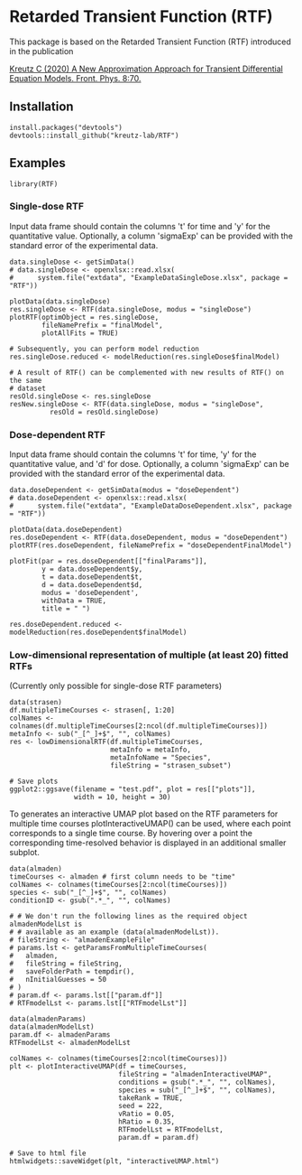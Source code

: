 # Retarded Transient Function (RTF)

This package is based on the Retarded Transient Function (RTF) introduced in the publication 

[Kreutz C (2020) A New Approximation Approach for Transient Differential Equation Models. Front. Phys. 8:70.](https://doi.org/10.3389/fphy.2020.00070)

## Installation
```
install.packages("devtools")
devtools::install_github("kreutz-lab/RTF")
```

## Examples
```
library(RTF)
```

### Single-dose RTF
Input data frame should contain the columns 't' for time and 
'y' for the quantitative value. 
Optionally, a column 'sigmaExp' can be provided with the standard error of 
the experimental data.

```
data.singleDose <- getSimData()
# data.singleDose <- openxlsx::read.xlsx(
#      system.file("extdata", "ExampleDataSingleDose.xlsx", package = "RTF"))

plotData(data.singleDose)
res.singleDose <- RTF(data.singleDose, modus = "singleDose")
plotRTF(optimObject = res.singleDose, 
        fileNamePrefix = "finalModel", 
        plotAllFits = TRUE)
        
# Subsequently, you can perform model reduction
res.singleDose.reduced <- modelReduction(res.singleDose$finalModel)

# A result of RTF() can be complemented with new results of RTF() on the same
# dataset
resOld.singleDose <- res.singleDose
resNew.singleDose <- RTF(data.singleDose, modus = "singleDose", 
          resOld = resOld.singleDose)
```

### Dose-dependent RTF
Input data frame should contain the columns 't' for time, 
'y' for the quantitative value, and 'd' for dose. 
Optionally, a column 'sigmaExp' can be provided with the standard error of 
the experimental data.

```
data.doseDependent <- getSimData(modus = "doseDependent")
# data.doseDependent <- openxlsx::read.xlsx(
#      system.file("extdata", "ExampleDataDoseDependent.xlsx", package = "RTF"))

plotData(data.doseDependent)
res.doseDependent <- RTF(data.doseDependent, modus = "doseDependent")
plotRTF(res.doseDependent, fileNamePrefix = "doseDependentFinalModel")

plotFit(par = res.doseDependent[["finalParams"]],
        y = data.doseDependent$y, 
        t = data.doseDependent$t, 
        d = data.doseDependent$d, 
        modus = 'doseDependent',
        withData = TRUE,
        title = " ")
                 
res.doseDependent.reduced <- modelReduction(res.doseDependent$finalModel)
```

### Low-dimensional representation of multiple (at least 20) fitted RTFs
(Currently only possible for single-dose RTF parameters)
```
data(strasen)
df.multipleTimeCourses <- strasen[, 1:20]
colNames <- colnames(df.multipleTimeCourses[2:ncol(df.multipleTimeCourses)])
metaInfo <- sub("_[^_]+$", "", colNames)
res <- lowDimensionalRTF(df.multipleTimeCourses,
                         metaInfo = metaInfo, 
                         metaInfoName = "Species",
                         fileString = "strasen_subset")
                         
# Save plots
ggplot2::ggsave(filename = "test.pdf", plot = res[["plots"]],
                width = 10, height = 30)

```

To generates an interactive UMAP plot based on the RTF parameters for 
multiple time courses plotInteractiveUMAP() can be used, where each point 
corresponds to a single time course. 
By hovering over a point the corresponding time-resolved behavior is displayed 
in an additional smaller subplot.
```
data(almaden)
timeCourses <- almaden # first column needs to be "time"
colNames <- colnames(timeCourses[2:ncol(timeCourses)])
species <- sub("_[^_]+$", "", colNames)
conditionID <- gsub(".*_", "", colNames)

# # We don't run the following lines as the required object almadenModelLst is 
# # available as an example (data(almadenModelLst)).
# fileString <- "almadenExampleFile"
# params.lst <- getParamsFromMultipleTimeCourses(
#   almaden,
#   fileString = fileString,
#   saveFolderPath = tempdir(),
#   nInitialGuesses = 50
# )
# param.df <- params.lst[["param.df"]]
# RTFmodelLst <- params.lst[["RTFmodelLst"]]

data(almadenParams)
data(almadenModelLst)
param.df <- almadenParams
RTFmodelLst <- almadenModelLst

colNames <- colnames(timeCourses[2:ncol(timeCourses)])
plt <- plotInteractiveUMAP(df = timeCourses,
                           fileString = "almadenInteractiveUMAP",
                           conditions = gsub(".*_", "", colNames),
                           species = sub("_[^_]+$", "", colNames),
                           takeRank = TRUE,
                           seed = 222,
                           vRatio = 0.05,
                           hRatio = 0.35,
                           RTFmodelLst = RTFmodelLst,
                           param.df = param.df)                     
                             
# Save to html file
htmlwidgets::saveWidget(plt, "interactiveUMAP.html")
```
